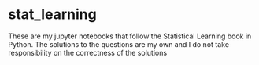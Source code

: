 # stat_learning
These are my jupyter notebooks that follow the Statistical Learning book in Python.
The solutions to the questions are my own and I do not take responsibility on the
correctness of the solutions
